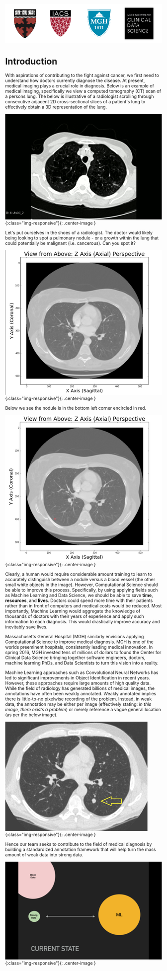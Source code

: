 ![logos](images/logos.png)

# Introduction

With aspirations of contributing to the fight against cancer, we first need to understand how doctors currently diagnose the disease.  At present, medical imaging plays a crucial role in diagnosis.  Below is an example of medical imaging, specifically we view a computed tomography (CT) scan of a persons lung.  The below is illustrative of a radiologist scrolling through consecutive adjacent 2D cross-sectional slices of a patient's lung to effectively obtain a 3D representation of the lung.

![CTStack](images/intro/animatedstack.gif){:class="img-responsive"}{: .center-image }

Let's put ourselves in the shoes of a radiologist.  The doctor would likely being looking to spot a pulmonary nodule - or a growth within the lung that could potentially be malignant (i.e. cancerous).  Can you spot it?

![QuizQuestion](images/intro/Quiz_5QW.png){:class="img-responsive"}{: .center-image }

Below we see the nodule is in the bottom left corner encircled in red.

![QuizAnswer](images/intro/Quiz_5AW2.png){:class="img-responsive"}{: .center-image }

Clearly, a human would require considerable amount training to learn to accurately distinguish between a nodule versus a blood vessel (the other small white objects in the image). However, Computational Science should be able to improve this process. Specifically, by using applying fields such as Machine Learning and Data Science, we should be able to save **time**, **resources**, and **lives**. Doctors could spend more time with their patients rather than in front of computers and medical costs would be reduced.  Most importantly, Machine Learning would aggregate the knowledge of thousands of doctors with their years of experience and apply such information to each diagnosis.  This would drastically improve accuracy and inevitably save lives.

Massachusetts General Hospital (MGH) similarly envisions applying Computational Science to improve medical diagnosis.  MGH is one of the worlds preeminent hospitals, consistently leading medical innovation.  In spring 2016, MGH invested tens of millions of dollars to found the Center for Clinical Data Science bringing together software engineers, doctors, machine learning PhDs, and Data Scientists to turn this vision into a reality.

Machine Learning approaches such as Convolutional Neural Networks has led to significant improvements in Object Identification in recent years.  However, these approaches require large amounts of high quality data.  While the field of radiology has generated billions of medical images, the annotations have often been weakly annotated.  Weakly annotated implies there is little-to-no pixelwise recording of the problem.  Instead, in weak data, the annotation may be either per image (effectively stating: *in this image, there exists a problem*) or merely reference a vague general location (as per the below image).

![WeakData](images/intro/weak_data.png){:class="img-responsive"}{: .center-image }

Hence our team seeks to contribute to the field of medical diagnosis by building a standardized annotation framework that will help turn the mass amount of weak data into strong data.

![CTStack](images/intro/WD.gif){:class="img-responsive"}{: .center-image }